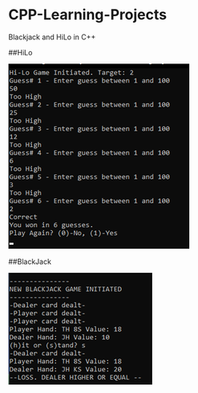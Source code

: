 # CPP-Learning-Projects
Blackjack and HiLo in C++

##HiLo

![alt text](https://raw.githubusercontent.com/jatoran/CPP-Learning-Projects/main/images/HiLoSS1.png)


##BlackJack

![alt text](https://raw.githubusercontent.com/jatoran/CPP-Learning-Projects/main/images/BlackJackSS1.png)